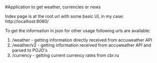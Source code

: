 #Application to get weather, currencies or news


Index page is at the root url with some basic UI, in my case:
http://localhost:8080/

To get the information in json for other usage following urls are available: 
1. /weather - getting information directly received from accuweather API
2. /weather/v2 - getting information received from accuweather API and parsed to POJO's
3. /currency -  getting current currency rates from cbr.ru
